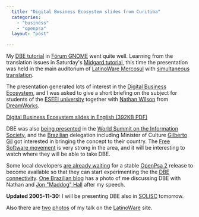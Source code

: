 ```yaml
---
  title: "Digital Business Ecosystem slides from Curitiba"
  categories: 
    - "business"
    - "openpsa"
  layout: "post"

---
```

My [DBE tutorial][1] in [F&oacute;rum GNOME][2] went quite well. Learning from the translation issues in Saturday's [Midgard tutorial][3], this time the presentation was held in the main auditorium of [LatinoWare Mercosul][4] with [simultaneous translation][5].

The presentation generated lots of interest in the [Digital Business Ecosystem][6], and I was asked to give a short briefing on the subject for students of the [ESEEI university][7] together with [Nathan Wilson][8] from [DreamWorks][9].

[Digital Business Ecosystem slides in English (392KB PDF)](https://s3.eu-central-1.amazonaws.com/bergie-iki-fi/OpenPsa_DBE_20051127-en.pdf)

DBE was also [being presented][11] in the [World Summit on the Information Society][10], and the [Brazilian][13] delegation including Minister of Culture [Gilberto Gil][12] got interested in bringing the concept to their country. The [Free Software movement][14] is very strong in the area, and it will be interesting to watch where they will be able to take DBE.

Some local developers [are already waiting][15] for a stable [OpenPsa 2][16] release to become available so that they can start experimenting the the [DBE connectivity][17]. [One Brazilian blog][18] has a photo of me discussing DBE with Nathan and [Jon "Maddog" Hall][19] after my speech.

__Updated 2005-11-30:__ I will be presenting DBE also in [SOLISC][20] tomorrow.

Also there are [two][21] [photos][23] of my talk on the [LatinoWare][22] site.

[1]: http://bergie.iki.fi/blog/going-to-forum-gnome/
[2]: http://www.forumgnome.com.br/
[3]: http://bergie.iki.fi/blog/midgard-slides-from-curitiba/
[4]: http://www.latinoware.org/mercosul/modules/wfchannel/
[5]: http://en.wikipedia.org/wiki/Interpreting#Simultaneous_interpreting
[6]: http://www.digitalecosystem.org/
[7]: http://www.eseei.edu.br/
[8]: http://www.collectivesource.com/
[9]: http://www.dreamworks.com/
[10]: http://www.itu.int/wsis/
[11]: http://www.digitalecosystem.org/Members/aenglishx/eventsfolder/worldsummit/view
[12]: http://en.wikipedia.org/wiki/Gilberto_Gil
[13]: http://en.wikipedia.org/wiki/Brazil
[14]: http://www.softwarelivre.org/
[15]: http://bergie.iki.fi/blog/midgard-slides-from-curitiba/#68fa4fc72516ec176e3f35ee1f42982a
[16]: http://www.openpsa.org/
[17]: http://bergie.iki.fi/blog/networked-project-management-with-dbe/
[18]: http://tirloni.blogspot.com/2005/11/latinoware-2005.html
[19]: http://en.wikipedia.org/wiki/John_maddog_Hall
[20]: http://www.solisc.org.br/
[21]: http://www.latinoware.org/mercosul/modules/xcgal/displayimage.php?pid=618&fullsize=1
[22]: http://www.latinoware.org/mercosul/
[23]: http://www.latinoware.org/mercosul/modules/xcgal/displayimage.php?pid=648&album=12&pos=16
